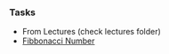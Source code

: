 ### Tasks
* From Lectures (check lectures folder)
* [Fibbonacci Number](https://leetcode.com/problems/fibonacci-number/description/)
